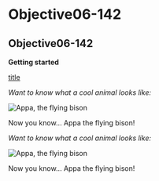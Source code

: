 # Objective06-142

## Objective06-142


**Getting started**

[title](http://be.me)

*Want to know what a cool animal looks like:*

![Appa, the flying bison](Avatar.jpg)

Now you know... Appa the flying bison!


*Want to know what a cool animal looks like:*

![Appa, the flying bison](Avatar.jpg)

Now you know... Appa the flying bison!
